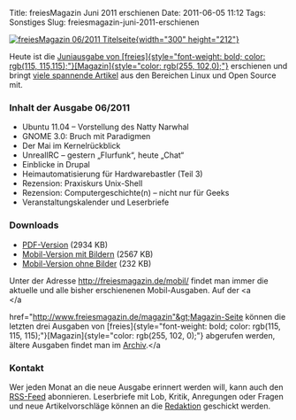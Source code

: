 Title: freiesMagazin Juni 2011 erschienen
Date: 2011-06-05 11:12
Tags: Sonstiges
Slug: freiesmagazin-juni-2011-erschienen

[![freiesMagazin 06/2011
Titelseite](http://www.freiesmagazin.de/system/files/freiesmagazin-2011-06.png){width="300"
height="212"}](http://www.freiesmagazin.de/system/files/freiesmagazin-2011-06.png)


Heute ist die [Juniausgabe von
[freies]{style="font-weight: bold; color: rgb(115, 115,115);"}[Magazin]{style="color: rgb(255, 102,0);"}](http://www.freiesmagazin.de/20110605-juniausgabe-erschienen)
erschienen und bringt [viele spannende
Artikel](http://www.freiesmagazin.de/freiesMagazin-2011-06) aus den
Bereichen Linux und Open Source mit.


### Inhalt der Ausgabe 06/2011


-   Ubuntu 11.04 – Vorstellung des Natty Narwhal
-   GNOME 3.0: Bruch mit Paradigmen
-   Der Mai im Kernelrückblick
-   UnrealIRC – gestern „Flurfunk“, heute „Chat“
-   Einblicke in Drupal
-   Heimautomatisierung für Hardwarebastler (Teil 3)
-   Rezension: Praxiskurs Unix-Shell
-   Rezension: Computergeschichte(n) – nicht nur für Geeks
-   Veranstaltungskalender und Leserbriefe


<!--break--><!--break-->

### Downloads


-   [PDF-Version](http://www.freiesmagazin.de/ftp/2011/freiesMagazin-2011-06.pdf)
    (2934 KB)
-   [Mobil-Version mit
    Bildern](http://www.freiesmagazin.de/mobil/freiesMagazin-2011-06-bilder.html)
    (2567 KB)
-   [Mobil-Version ohne
    Bilder](http://www.freiesmagazin.de/mobil/freiesMagazin-2011-06.html)
    (232 KB)


Unter der Adresse <http://freiesmagazin.de/mobil/> findet man immer die
aktuelle und alle bisher erschienenen Mobil-Ausgaben. Auf der
<a<br></a<br>

href="http://www.freiesmagazin.de/magazin"&gt;Magazin-Seite können die
letzten drei Ausgaben von
[freies]{style="font-weight: bold; color: rgb(115, 115, 115);"}[Magazin]{style="color: rgb(255, 102, 0);"}
abgerufen werden, ältere Ausgaben findet man im
[Archiv](http://www.freiesmagazin.de/archiv).</a<br>


### Kontakt


Wer jeden Monat an die neue Ausgabe erinnert werden will, kann auch den
[RSS-Feed](http://www.freiesmagazin.de/rss.xml) abonnieren. Leserbriefe
mit Lob, Kritik, Anregungen oder Fragen und neue Artikelvorschläge
können an die [Redaktion](http://www.freiesmagazin.de/kontakt) geschickt
werden.



